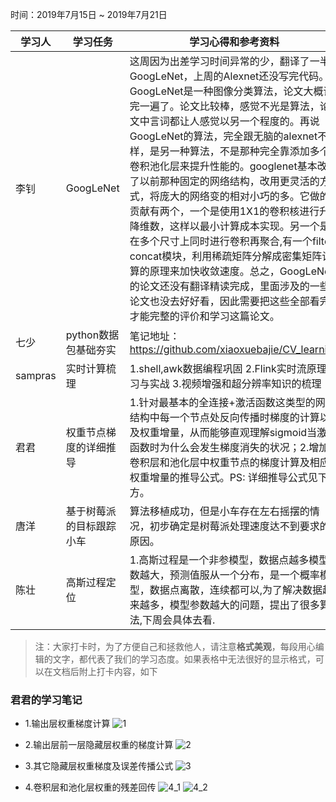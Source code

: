 时间：2019年7月15日 ~ 2019年7月21日

学习人|学习任务|学习心得和参考资料
------ | ------ | ------ 
李钊 | GoogLeNet | 这周因为出差学习时间异常的少，翻译了一半GoogLeNet，上周的Alexnet还没写完代码。GoogLeNet是一种图像分类算法，论文大概读完一遍了。论文比较棒，感觉不光是算法，论文中言词都让人感觉以另一个程度的。再说GoogLeNet的算法，完全跟无脑的alexnet不一样，是另一种算法，不是那种完全靠添加多个卷积池化层来提升性能的。googlenet基本改变了以前那种固定的网络结构，改用更灵活的方式，将庞大的网络变的相对小巧的多。它做的贡献有两个，一个是使用1X1的卷积核进行升降维数，这样以最小计算成本实现。另一个是在多个尺寸上同时进行卷积再聚合,有一个filter concat模块，利用稀疏矩阵分解成密集矩阵计算的原理来加快收敛速度。总之，GoogLeNet的论文还没有翻译精读完成，里面涉及的一些论文也没去好好看，因此需要把这些全部看完才能完整的评价和学习这篇论文。
七少 | python数据包基础夯实 | 笔记地址：https://github.com/xiaoxuebajie/CV_learning
sampras | 实时计算梳理 | 1.shell,awk数据编程巩固        2.Flink实时流原理学习与实战      3.视频增强和超分辨率知识的梳理
君君 | 权重节点梯度的详细推导 | 1.针对最基本的全连接+激活函数这类型的网络结构中每一个节点处反向传播时梯度的计算以及权重增量，从而能够直观理解sigmoid当激活函数时为什么会发生梯度消失的状况；2.增加对卷积层和池化层中权重节点的梯度计算及相应权重增量的推导公式。PS: 详细推导公式见下方。
唐洋 | 基于树莓派的目标跟踪小车 | 算法移植成功，但是小车存在左右摇摆的情况，初步确定是树莓派处理速度达不到要求的原因。
陈壮 | 高斯过程定位| 1.高斯过程是一个非参模型，数据点越多模型参数越大，预测值服从一个分布，是一个概率模型，数据点离散，连续都可以,为了解决数据越来越多，模型参数越大的问题，提出了很多算法,下周会具体去看.
> 注：大家打卡时，为了方便自己和拯救他人，请注意**格式美观**，每段用心编辑的文字，都代表了我们的学习态度。如果表格中无法很好的显示格式，可以在文档后附上打卡内容，如下


### 君君的学习笔记

* 1.输出层权重梯度计算
  ![1](https://img-blog.csdnimg.cn/20190722123012578.JPG?x-oss-process=image/watermark,type_ZmFuZ3poZW5naGVpdGk,shadow_10,text_aHR0cHM6Ly9ibG9nLmNzZG4ubmV0L3dlaXhpbl80MzE5NDU1NQ==,size_16,color_FFFFFF,t_70)
  
* 2.输出层前一层隐藏层权重的梯度计算
  ![2](https://img-blog.csdnimg.cn/20190722123526271.JPG?x-oss-process=image/watermark,type_ZmFuZ3poZW5naGVpdGk,shadow_10,text_aHR0cHM6Ly9ibG9nLmNzZG4ubmV0L3dlaXhpbl80MzE5NDU1NQ==,size_16,color_FFFFFF,t_70)
  
* 3.其它隐藏层权重梯度及误差传播公式
  ![3](https://img-blog.csdnimg.cn/20190722123123183.JPG?x-oss-process=image/watermark,type_ZmFuZ3poZW5naGVpdGk,shadow_10,text_aHR0cHM6Ly9ibG9nLmNzZG4ubmV0L3dlaXhpbl80MzE5NDU1NQ==,size_16,color_FFFFFF,t_70)

* 4.卷积层和池化层权重的残差回传
  ![4_1](https://img-blog.csdnimg.cn/2019072221144327.JPG?x-oss-process=image/watermark,type_ZmFuZ3poZW5naGVpdGk,shadow_10,text_aHR0cHM6Ly9ibG9nLmNzZG4ubmV0L3dlaXhpbl80MzE5NDU1NQ==,size_16,color_FFFFFF,t_70)
  ![4_2](https://img-blog.csdnimg.cn/20190722211454880.JPG?x-oss-process=image/watermark,type_ZmFuZ3poZW5naGVpdGk,shadow_10,text_aHR0cHM6Ly9ibG9nLmNzZG4ubmV0L3dlaXhpbl80MzE5NDU1NQ==,size_16,color_FFFFFF,t_70)
  
